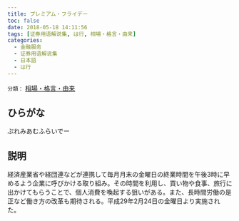 ```yaml
---
title: プレミアム・フライデー
toc: false
date: 2018-05-18 14:11:56
tags: [证券用语解说集, は行, 相場・格言・由来]
categories:
  - 金融服务
  - 证券用语解说集
  - 日本語
  - は行
---
```


`分類：` [相場・格言・由来](/tags/相場・格言・由来/)

## ひらがな

ぷれみあむふらいでー

## 説明

経済産業省や経団連などが連携して毎月月末の金曜日の終業時間を午後3時に早めるよう企業に呼びかける取り組み。その時間を利用し、買い物や食事、旅行に出かけてもらうことで、個人消費を喚起する狙いがある。また、長時間労働の是正など働き方の改革も期待される。平成29年2月24日の金曜日より実施された。
